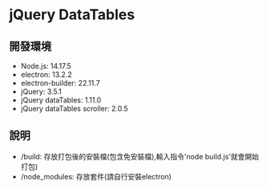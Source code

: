 # jQuery DataTables

## 開發環境
* Node.js: 14.17.5
* electron: 13.2.2
* electron-builder: 22.11.7
* jQuery: 3.5.1
* jQuery dataTables: 1.11.0
* jQuery dataTables scroller: 2.0.5

## 說明
* /build: 存放打包後的安裝檔(包含免安裝檔),輸入指令'node build.js'就會開始打包)
* /node_modules: 存放套件(請自行安裝electron)
